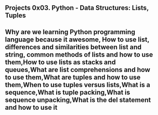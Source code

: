 ## Projects 0x03. Python - Data Structures: Lists, Tuples

## Why are we learning Python programming language because it awesome, How to use list, differences and similarities between list and string, common methods of lists and how to use them,How to use lists as stacks and queues,What are list comprehensions and how to use them,What are tuples and how to use them,When to use tuples versus lists,What is a sequence,What is tuple packing,What is sequence unpacking,What is the del statement and how to use it
